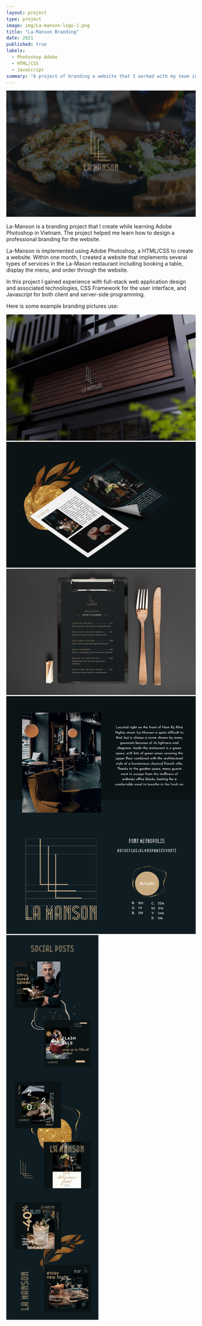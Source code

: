 ```yaml
---
layout: project
type: project
image: img/La-manson-logo-1.png
title: "La-Manson Branding"
date: 2021
published: true
labels:
  - Photoshop Adobe
  - HTML/CSS
  - Javascript
summary: "A project of branding a website that I worked with my team in hometown College."
---
```


<img class="img-fluid" src="../img/La-mansion-home-page.jpg">

La-Manson is a branding project that I create while learning Adobe Photoshop in Vietnam. The project helped me learn how to design a professional branding for the website.

La-Manson is implemented using Adobe Photoshop, a HTML/CSS to create a website. Within one month, I created a website that implements several types of services in the La-Mason restaurant including booking a table, display the menu, and order through the website.

In this project I gained experience with full-stack web application design and associated technologies, CSS Framework for the user interface, and Javascript for both client and server-side programming. 

Here is some example branding pictures use:

<img class="img-fluid" src="../img/la-manson-branding-1.jpg">
<img class="img-fluid" src="../img/la-manson-branding-2.jpg">
<img class="img-fluid" src="../img/la-manson-branding-3.jpg">
<img class="img-fluid" src="../img/la-manson-branding-4.jpg">
<img class="img-fluid" src="../img/la-manson-social-posts.jpg">

